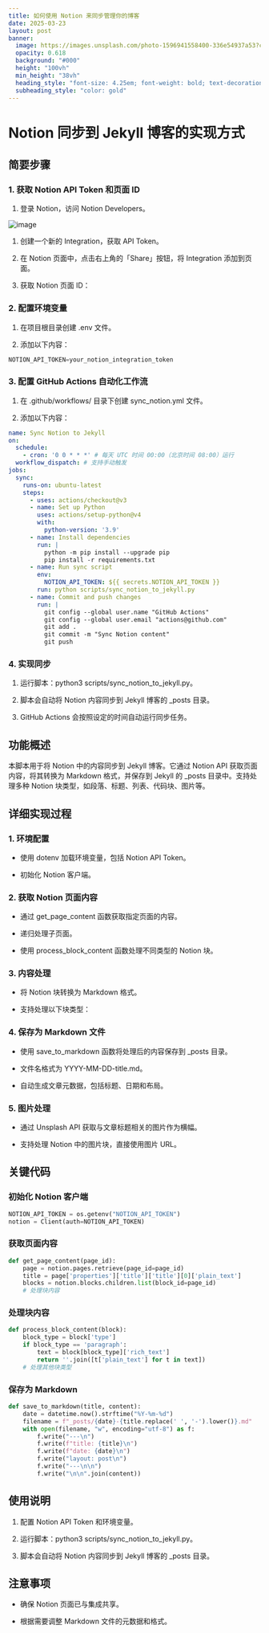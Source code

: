 ```yaml
---
title: 如何使用 Notion 来同步管理你的博客
date: 2025-03-23
layout: post
banner:
  image: https://images.unsplash.com/photo-1596941558400-336e54937a53?crop=entropy&cs=tinysrgb&fit=max&fm=jpg&ixid=M3w2OTIwMzJ8MHwxfHJhbmRvbXx8fHx8fHx8fDE3NDI3NjExODd8&ixlib=rb-4.0.3&q=80&w=1080
  opacity: 0.618
  background: "#000"
  height: "100vh"
  min_height: "38vh"
  heading_style: "font-size: 4.25em; font-weight: bold; text-decoration: underline"
  subheading_style: "color: gold"
---
```


# Notion 同步到 Jekyll 博客的实现方式

## 简要步骤

### 1. 获取 Notion API Token 和页面 ID

1. 登录 Notion，访问 Notion Developers。

![image](https://prod-files-secure.s3.us-west-2.amazonaws.com/a7a0cc5a-89b9-4cda-8686-1fba0ca52f40/d19c1afe-dea5-4312-9333-786b0ba83054/image.png?X-Amz-Algorithm=AWS4-HMAC-SHA256&X-Amz-Content-Sha256=UNSIGNED-PAYLOAD&X-Amz-Credential=ASIAZI2LB4663VCIL67T%2F20250323%2Fus-west-2%2Fs3%2Faws4_request&X-Amz-Date=20250323T201947Z&X-Amz-Expires=3600&X-Amz-Security-Token=IQoJb3JpZ2luX2VjEIT%2F%2F%2F%2F%2F%2F%2F%2F%2F%2FwEaCXVzLXdlc3QtMiJIMEYCIQCsSDK0464PxgqQqTESrvZtbffpoUL%2BGBoFfgHHtj%2BdpwIhANwmnlhpxEXxLBENrAPxgwLDsOQPwiIeVZqqqnPpF787KogECN3%2F%2F%2F%2F%2F%2F%2F%2F%2F%2FwEQABoMNjM3NDIzMTgzODA1IgzYaTAe09OWpmRNSjUq3AOLa9P4i7Ax0nuJ1GZBgRe15wQ%2FYSG6pkWORMhxQhGjCDNSB0%2BHWFWlZCnMyKjS5HyaMMyMs0OEp0MUe6eCS4jT%2BlkoBdaNYCwWqmjFB82KYs77OsiWStDpUDQUK6QnzzMZcn0pHNCZmpqGy2BG9IuGmKKacATE8AmfT%2Fh8nf48i9C7%2FEuLF0GSe1XzYkW3Q9agqVD9Yj3OQ47SUHupivCJOEyzRogynLAD6bQIzC%2Fpvm3D9fBA7sLLc60r51MCLW7afG%2Bpp2FbJN2nmiIIW%2F8JIw82VpgpH2ISSOmQ%2FdtxAhb8JVReOdtXGu8YNgcqL2I00BCInh5apwJJl8ZcVshIs3z447EVy%2FRzOWzlrCb7SXD%2F2b4UN1%2BlZ0uQ%2BeYevRiYW%2FLZdhHYmFr27oHJpqLxYyOZB0%2FgwpFE36dVagwx0UvlWFep2jBiZx3ZNSwr9DWVgqmiaVcbG2QOgrDEz7depNiAH%2Fw24ZOrV5zNUyHeUsFPOMmgE5p5mZBwEE2d3DUnTRTvuu3V%2B6T5%2F7EfRp6vtvWrhSDDP%2FghVrlbMMGF%2FQgG8lKwYKaLNoc6EiZgH9k2vDiMMeT%2BTK%2FmK3qlgXyMSTyVRCdK95WjWEtDwdfgNDDeT9KjZOCiTBz6%2FTCTy4G%2FBjqkAU16t0Vt%2BR5DNFIQM9y%2FiYcn6hvT3ecgOJSJIBjcrdm6OPe2RUhTkuBaQ5JN7UPSm9uCuY21D%2BhtD6JRxsQeGjdEuqpbCAPFsJM8%2B0tPm61mdDvuUwzvKwK8m3SDDsgs0nXn1E2mfqeYqyUZ7fB5%2BG3uqKomJQafsE2ID9M%2BFcrTKLDg4PVl1dzWS3uDBULBZ2IpbQTY6W3x%2FM%2FhqU2FL%2BMra9%2B5&X-Amz-Signature=edb4a89c6d9464e52e60c8365c957cfcfecd53192cb145b132ff38c6493b046d&X-Amz-SignedHeaders=host&x-id=GetObject)

1. 创建一个新的 Integration，获取 API Token。

1. 在 Notion 页面中，点击右上角的「Share」按钮，将 Integration 添加到页面。

1. 获取 Notion 页面 ID：


### 2. 配置环境变量

1. 在项目根目录创建 .env 文件。

1. 添加以下内容：

```javascript
NOTION_API_TOKEN=your_notion_integration_token
```

### 3. 配置 GitHub Actions 自动化工作流

1. 在 .github/workflows/ 目录下创建 sync_notion.yml 文件。

1. 添加以下内容：

```yaml
name: Sync Notion to Jekyll
on:
  schedule:
    - cron: '0 0 * * *' # 每天 UTC 时间 00:00（北京时间 08:00）运行
  workflow_dispatch: # 支持手动触发
jobs:
  sync:
    runs-on: ubuntu-latest
    steps:
      - uses: actions/checkout@v3
      - name: Set up Python
        uses: actions/setup-python@v4
        with:
          python-version: '3.9'
      - name: Install dependencies
        run: |
          python -m pip install --upgrade pip
          pip install -r requirements.txt
      - name: Run sync script
        env:
          NOTION_API_TOKEN: ${{ secrets.NOTION_API_TOKEN }}
        run: python scripts/sync_notion_to_jekyll.py
      - name: Commit and push changes
        run: |
          git config --global user.name "GitHub Actions"
          git config --global user.email "actions@github.com"
          git add .
          git commit -m "Sync Notion content"
          git push
```

### 4. 实现同步

1. 运行脚本：python3 scripts/sync_notion_to_jekyll.py。

1. 脚本会自动将 Notion 内容同步到 Jekyll 博客的 _posts 目录。

1. GitHub Actions 会按照设定的时间自动运行同步任务。

## 功能概述

本脚本用于将 Notion 中的内容同步到 Jekyll 博客。它通过 Notion API 获取页面内容，将其转换为 Markdown 格式，并保存到 Jekyll 的 _posts 目录中。支持处理多种 Notion 块类型，如段落、标题、列表、代码块、图片等。

## 详细实现过程

### 1. 环境配置

- 使用 dotenv 加载环境变量，包括 Notion API Token。

- 初始化 Notion 客户端。

### 2. 获取 Notion 页面内容

- 通过 get_page_content 函数获取指定页面的内容。

- 递归处理子页面。

- 使用 process_block_content 函数处理不同类型的 Notion 块。

### 3. 内容处理

- 将 Notion 块转换为 Markdown 格式。

- 支持处理以下块类型：


### 4. 保存为 Markdown 文件

- 使用 save_to_markdown 函数将处理后的内容保存到 _posts 目录。

- 文件名格式为 YYYY-MM-DD-title.md。

- 自动生成文章元数据，包括标题、日期和布局。

### 5. 图片处理

- 通过 Unsplash API 获取与文章标题相关的图片作为横幅。

- 支持处理 Notion 中的图片块，直接使用图片 URL。

## 关键代码

### 初始化 Notion 客户端

```python
NOTION_API_TOKEN = os.getenv("NOTION_API_TOKEN")
notion = Client(auth=NOTION_API_TOKEN)
```

### 获取页面内容

```python
def get_page_content(page_id):
    page = notion.pages.retrieve(page_id=page_id)
    title = page['properties']['title']['title'][0]['plain_text']
    blocks = notion.blocks.children.list(block_id=page_id)
    # 处理块内容
```

### 处理块内容

```python
def process_block_content(block):
    block_type = block['type']
    if block_type == 'paragraph':
        text = block[block_type]['rich_text']
        return ''.join([t['plain_text'] for t in text])
    # 处理其他块类型
```

### 保存为 Markdown

```python
def save_to_markdown(title, content):
    date = datetime.now().strftime("%Y-%m-%d")
    filename = f"_posts/{date}-{title.replace(' ', '-').lower()}.md"
    with open(filename, "w", encoding="utf-8") as f:
        f.write("---\n")
        f.write(f"title: {title}\n")
        f.write(f"date: {date}\n")
        f.write("layout: post\n")
        f.write("---\n\n")
        f.write("\n\n".join(content))
```

## 使用说明

1. 配置 Notion API Token 和环境变量。

1. 运行脚本：python3 scripts/sync_notion_to_jekyll.py。

1. 脚本会自动将 Notion 内容同步到 Jekyll 博客的 _posts 目录。

## 注意事项

- 确保 Notion 页面已与集成共享。

- 根据需要调整 Markdown 文件的元数据和格式。